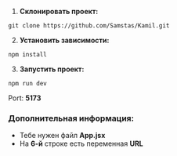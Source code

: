 1. **Склонировать проект:**

`git clone https://github.com/Samstas/Kamil.git`

2. **Установить зависимости:**

`npm install`

3. **Запустить проект:**

`npm run dev`

Port: **5173**


### Дополнительная информация:

- Тебе нужен файл **App.jsx**
- На **6-й** строке есть переменная **URL**